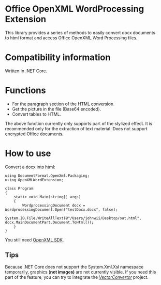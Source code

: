 # Office OpenXML WordProcessing Extension
This library provides a series of methods to easily convert docx documents to html format and access Office OpenXML Word Processing files.

# Compatibility information
Written in .NET Core.

# Functions

 - For the paragraph section of the HTML conversion.
 - Get the picture in the file (Base64 encoded).
 - Convert tables to HTML.

The above function currently only supports part of the stylized effect. It is recommended only for the extraction of text material.
Does not support encrypted Office documents.

# How to use
Convert a docx into html:
```
using DocumentFormat.OpenXml.Packaging;
using OpenXMLWordExtension;

class Program
{
    static void Main(string[] args)
    {
        WordprocessingDocument docx = WordprocessingDocument.Open("testDocx.docx", false);
        System.IO.File.WriteAllText(@"/Users/johnwii/Desktop/out.html", docx.MainDocumentPart.Document.ToHtml());
    }
}
```
You still need [OpenXML SDK][1].

## Tips
Because .NET Core does not support the System.Xml.Xsl namespace temporarily, graphics **(not images)** are not currently visible. If you need this part of the feature, you can try to integrate the *[VectorConvertor][2]* project.


  [1]: https://msdn.microsoft.com/en-us/library/office/bb448854.aspx
  [2]: https://github.com/JohnwiiChang/VectorConvertor
